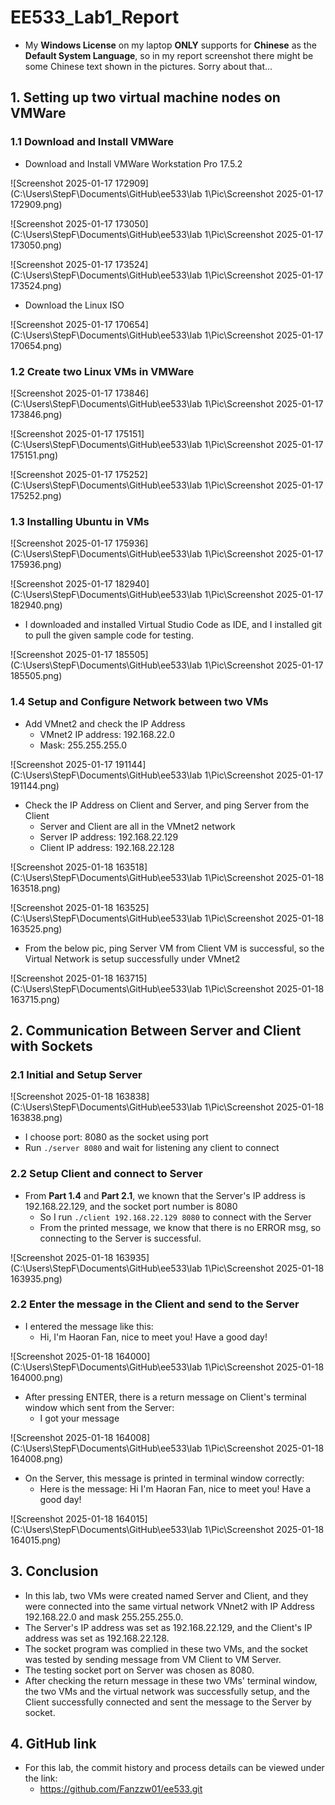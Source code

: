 # EE533_Lab1_Report

* My **Windows License** on my laptop **ONLY** supports for **Chinese** as the **Default System Language**, so in my report screenshot there might be some Chinese text shown in the pictures. Sorry about that...

## 1. Setting up two virtual machine nodes on VMWare

### 1.1 Download and Install VMWare

* Download and Install VMWare Workstation Pro 17.5.2

![Screenshot 2025-01-17 172909](C:\Users\StepF\Documents\GitHub\ee533\lab 1\Pic\Screenshot 2025-01-17 172909.png)

![Screenshot 2025-01-17 173050](C:\Users\StepF\Documents\GitHub\ee533\lab 1\Pic\Screenshot 2025-01-17 173050.png)

![Screenshot 2025-01-17 173524](C:\Users\StepF\Documents\GitHub\ee533\lab 1\Pic\Screenshot 2025-01-17 173524.png)

* Download the Linux ISO

![Screenshot 2025-01-17 170654](C:\Users\StepF\Documents\GitHub\ee533\lab 1\Pic\Screenshot 2025-01-17 170654.png)

### 1.2 Create two Linux VMs in VMWare

![Screenshot 2025-01-17 173846](C:\Users\StepF\Documents\GitHub\ee533\lab 1\Pic\Screenshot 2025-01-17 173846.png)

![Screenshot 2025-01-17 175151](C:\Users\StepF\Documents\GitHub\ee533\lab 1\Pic\Screenshot 2025-01-17 175151.png)

![Screenshot 2025-01-17 175252](C:\Users\StepF\Documents\GitHub\ee533\lab 1\Pic\Screenshot 2025-01-17 175252.png)

### 1.3 Installing Ubuntu in VMs

![Screenshot 2025-01-17 175936](C:\Users\StepF\Documents\GitHub\ee533\lab 1\Pic\Screenshot 2025-01-17 175936.png)

![Screenshot 2025-01-17 182940](C:\Users\StepF\Documents\GitHub\ee533\lab 1\Pic\Screenshot 2025-01-17 182940.png)

* I downloaded and installed Virtual Studio Code as IDE, and I installed git to pull the given sample code for testing.

![Screenshot 2025-01-17 185505](C:\Users\StepF\Documents\GitHub\ee533\lab 1\Pic\Screenshot 2025-01-17 185505.png)

### 1.4 Setup and Configure Network between two VMs

* Add VMnet2 and check the IP Address
  * VMnet2 IP address: 192.168.22.0
  * Mask: 255.255.255.0

![Screenshot 2025-01-17 191144](C:\Users\StepF\Documents\GitHub\ee533\lab 1\Pic\Screenshot 2025-01-17 191144.png)

* Check the IP Address on Client and Server, and ping Server from the Client
  * Server and Client are all in the VMnet2 network
  * Server IP address: 192.168.22.129
  * Client IP address: 192.168.22.128

![Screenshot 2025-01-18 163518](C:\Users\StepF\Documents\GitHub\ee533\lab 1\Pic\Screenshot 2025-01-18 163518.png)

![Screenshot 2025-01-18 163525](C:\Users\StepF\Documents\GitHub\ee533\lab 1\Pic\Screenshot 2025-01-18 163525.png)

* From the below pic, ping Server VM from Client VM is successful, so the Virtual Network is setup successfully under VMnet2

![Screenshot 2025-01-18 163715](C:\Users\StepF\Documents\GitHub\ee533\lab 1\Pic\Screenshot 2025-01-18 163715.png)

## 2. Communication Between Server and Client with Sockets

### 2.1 Initial and Setup Server

![Screenshot 2025-01-18 163838](C:\Users\StepF\Documents\GitHub\ee533\lab 1\Pic\Screenshot 2025-01-18 163838.png)

* I choose port: 8080 as the socket using port
* Run `./server 8080` and wait for listening any client to connect

### 2.2 Setup Client and connect to Server

* From **Part 1.4** and **Part 2.1**, we known that the Server's IP address is 192.168.22.129, and the socket port number is 8080
  * So I run `./client 192.168.22.129 8080` to connect with the Server
  * From the printed message, we know that there is no ERROR msg, so connecting to the Server is successful.

![Screenshot 2025-01-18 163935](C:\Users\StepF\Documents\GitHub\ee533\lab 1\Pic\Screenshot 2025-01-18 163935.png)

### 2.2 Enter the message in the Client and send to the Server

* I entered the message like this:
  * Hi, I'm Haoran Fan, nice to meet you! Have a good day!

![Screenshot 2025-01-18 164000](C:\Users\StepF\Documents\GitHub\ee533\lab 1\Pic\Screenshot 2025-01-18 164000.png)

* After pressing ENTER, there is a return message on Client's terminal window which sent from the Server:
  * I got your message

![Screenshot 2025-01-18 164008](C:\Users\StepF\Documents\GitHub\ee533\lab 1\Pic\Screenshot 2025-01-18 164008.png)

* On the Server, this message is printed in terminal window correctly:
  * Here is the message: Hi I'm Haoran Fan, nice to meet you! Have a good day!

![Screenshot 2025-01-18 164015](C:\Users\StepF\Documents\GitHub\ee533\lab 1\Pic\Screenshot 2025-01-18 164015.png)

## 3. Conclusion

* In this lab, two VMs were created named Server and Client, and they were connected into the same virtual network VNnet2 with IP Address 192.168.22.0 and mask 255.255.255.0.
* The Server's IP address was set as 192.168.22.129, and the Client's IP address was set as 192.168.22.128.
* The socket program was complied in these two VMs, and the socket was tested by sending message from VM Client to VM Server.
* The testing socket port on Server was chosen as 8080.
* After checking the return message in these two VMs' terminal window, the two VMs and the virtual network was successfully setup, and the Client successfully connected and sent the message to the Server by socket.

## 4. GitHub link

* For this lab, the commit history and process details can be viewed under the link:
  * https://github.com/Fanzzw01/ee533.git

